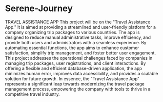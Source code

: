 # Serene-Journey
TRAVEL ASSISTANCE APP
This project will be on the "Travel Assistance App." It is aimed at providing a streamlined and user-friendly platform for a company organizing trip packages to various countries. The app is designed to reduce manual administrative tasks, improve efficiency, and provide both users and administrators with a seamless experience. By automating essential functions, the app aims to enhance customer satisfaction, simplify trip management, and foster better user engagement.
This project addresses the operational challenges faced by companies in managing trip packages, user registrations, and client interactions. By offering a flexible and efficient database-driven application, the app minimizes human error, improves data accessibility, and provides a scalable solution for future growth.
In essence, the "Travel Assistance App" represents a significant leap towards modernizing the travel package management process, empowering the company with tools to thrive in a competitive travel industry.
